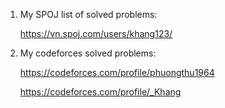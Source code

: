 1. My SPOJ list of solved problems: 


    https://vn.spoj.com/users/khang123/
 2. My codeforces solved problems:
 
 
    https://codeforces.com/profile/phuongthu1964
    
    
    https://codeforces.com/profile/_Khang
